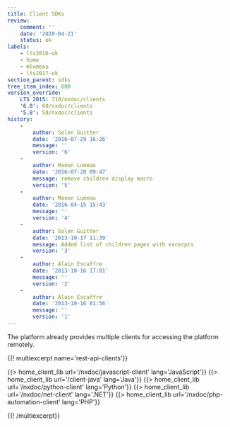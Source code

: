 ```yaml
---
title: Client SDKs
review:
    comment: ''
    date: '2020-04-21'
    status: ok
labels:
    - lts2016-ok
    - home
    - mlumeau
    - lts2017-ok
section_parent: sdks
tree_item_index: 600
version_override:
    LTS 2015: 710/nxdoc/clients
    '6.0': 60/nxdoc/clients
    '5.8': 58/nxdoc/clients
history:
    -
        author: Solen Guitter
        date: '2016-07-29 16:26'
        message: ''
        version: '6'
    -
        author: Manon Lumeau
        date: '2016-07-20 09:47'
        message: remove children display macro
        version: '5'
    -
        author: Manon Lumeau
        date: '2016-04-15 15:43'
        message: ''
        version: '4'
    -
        author: Solen Guitter
        date: '2013-10-17 11:39'
        message: Added list of children pages with excerpts
        version: '3'
    -
        author: Alain Escaffre
        date: '2013-10-16 17:01'
        message: ''
        version: '2'
    -
        author: Alain Escaffre
        date: '2013-10-16 01:56'
        message: ''
        version: '1'
---
```

The platform already provides multiple clients for accessing the platform remotely.

{{! multiexcerpt name='rest-api-clients'}}

<div class="row small-up-2 medium-up-5 space-top-1 space-bottom-2 text-center">
  {{> home_client_lib url='/nxdoc/javascript-client' lang='JavaScript'}} {{> home_client_lib url='/client-java' lang='Java'}} {{> home_client_lib url='/nxdoc/python-client'
  lang='Python'}} {{> home_client_lib
  url='/nxdoc/net-client' lang='.NET'}} {{> home_client_lib
  url='/nxdoc/php-automation-client' lang='PHP'}}
</div>

{{! /multiexcerpt}}
